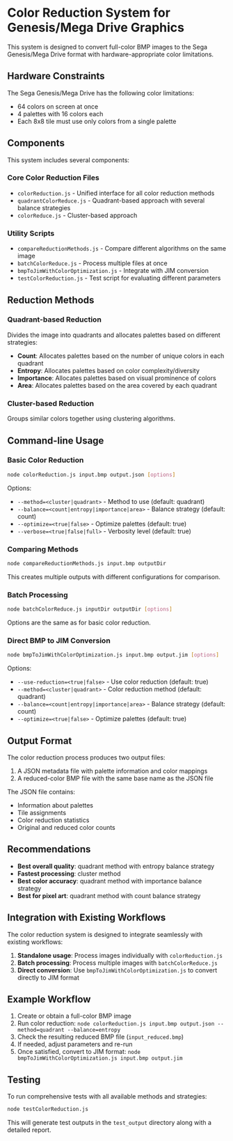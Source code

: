 # Color Reduction System for Genesis/Mega Drive Graphics

This system is designed to convert full-color BMP images to the Sega Genesis/Mega Drive format with hardware-appropriate color limitations.

## Hardware Constraints

The Sega Genesis/Mega Drive has the following color limitations:
- 64 colors on screen at once
- 4 palettes with 16 colors each
- Each 8x8 tile must use only colors from a single palette

## Components

This system includes several components:

### Core Color Reduction Files
- `colorReduction.js` - Unified interface for all color reduction methods
- `quadrantColorReduce.js` - Quadrant-based approach with several balance strategies
- `colorReduce.js` - Cluster-based approach

### Utility Scripts
- `compareReductionMethods.js` - Compare different algorithms on the same image
- `batchColorReduce.js` - Process multiple files at once
- `bmpToJimWithColorOptimization.js` - Integrate with JIM conversion
- `testColorReduction.js` - Test script for evaluating different parameters

## Reduction Methods

### Quadrant-based Reduction
Divides the image into quadrants and allocates palettes based on different strategies:

- **Count**: Allocates palettes based on the number of unique colors in each quadrant
- **Entropy**: Allocates palettes based on color complexity/diversity
- **Importance**: Allocates palettes based on visual prominence of colors
- **Area**: Allocates palettes based on the area covered by each quadrant

### Cluster-based Reduction
Groups similar colors together using clustering algorithms.

## Command-line Usage

### Basic Color Reduction
```bash
node colorReduction.js input.bmp output.json [options]
```

Options:
- `--method=<cluster|quadrant>` - Method to use (default: quadrant)
- `--balance=<count|entropy|importance|area>` - Balance strategy (default: count)
- `--optimize=<true|false>` - Optimize palettes (default: true)
- `--verbose=<true|false|full>` - Verbosity level (default: true)

### Comparing Methods
```bash
node compareReductionMethods.js input.bmp outputDir
```

This creates multiple outputs with different configurations for comparison.

### Batch Processing
```bash
node batchColorReduce.js inputDir outputDir [options]
```

Options are the same as for basic color reduction.

### Direct BMP to JIM Conversion
```bash
node bmpToJimWithColorOptimization.js input.bmp output.jim [options]
```

Options:
- `--use-reduction=<true|false>` - Use color reduction (default: true)
- `--method=<cluster|quadrant>` - Color reduction method (default: quadrant)
- `--balance=<count|entropy|importance|area>` - Balance strategy (default: count)
- `--optimize=<true|false>` - Optimize palettes (default: true)

## Output Format

The color reduction process produces two output files:
1. A JSON metadata file with palette information and color mappings
2. A reduced-color BMP file with the same base name as the JSON file

The JSON file contains:
- Information about palettes
- Tile assignments
- Color reduction statistics
- Original and reduced color counts

## Recommendations

- **Best overall quality**: quadrant method with entropy balance strategy
- **Fastest processing**: cluster method
- **Best color accuracy**: quadrant method with importance balance strategy
- **Best for pixel art**: quadrant method with count balance strategy

## Integration with Existing Workflows

The color reduction system is designed to integrate seamlessly with existing workflows:

1. **Standalone usage**: Process images individually with `colorReduction.js`
2. **Batch processing**: Process multiple images with `batchColorReduce.js`
3. **Direct conversion**: Use `bmpToJimWithColorOptimization.js` to convert directly to JIM format

## Example Workflow

1. Create or obtain a full-color BMP image
2. Run color reduction: `node colorReduction.js input.bmp output.json --method=quadrant --balance=entropy`
3. Check the resulting reduced BMP file (`input_reduced.bmp`)
4. If needed, adjust parameters and re-run
5. Once satisfied, convert to JIM format: `node bmpToJimWithColorOptimization.js input.bmp output.jim`

## Testing

To run comprehensive tests with all available methods and strategies:

```bash
node testColorReduction.js
```

This will generate test outputs in the `test_output` directory along with a detailed report.
